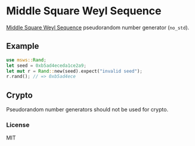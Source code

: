# Middle Square Weyl Sequence

[Middle Square Weyl Sequence][1] pseudorandom number generator (`no_std`).

[1]: https://en.wikipedia.org/wiki/Middle-square_method#Middle_Square_Weyl_Sequence_PRNG

## Example

```rust
use msws::Rand;
let seed = 0xb5ad4eceda1ce2a9;
let mut r = Rand::new(seed).expect("invalid seed");
r.rand(); // => 0xb5ad4ece
```

## Crypto

Pseudorandom number generators should not be used for crypto.

### License

MIT

